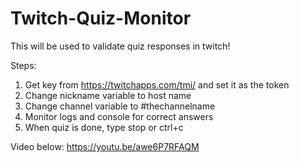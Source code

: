 # Twitch-Quiz-Monitor
This will be used to validate quiz responses in twitch!

Steps:

1. Get key from https://twitchapps.com/tmi/ and set it as the token
2. Change nickname variable to host name
3. Change channel variable to #thechannelname
4. Monitor logs and console for correct answers
5. When quiz is done, type stop or ctrl+c

Video below:
https://youtu.be/awe6P7RFAQM
